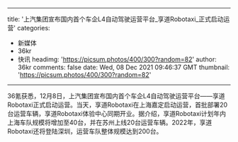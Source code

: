 
---
title: '上汽集团宣布国内首个车企L4自动驾驶运营平台_享道Robotaxi_正式启动运营'
categories: 
 - 新媒体
 - 36kr
 - 快讯
headimg: 'https://picsum.photos/400/300?random=82'
author: 36kr
comments: false
date: Wed, 08 Dec 2021 09:46:37 GMT
thumbnail: 'https://picsum.photos/400/300?random=82'
---

<div>   
36氪获悉，12月8日，上汽集团宣布国内首个车企L4自动驾驶运营平台——享道Robotaxi正式启动运营。当天，享道Robotaxi在上海嘉定启动运营，首批部署20台运营车辆，享道Robotaxi体验中心同期开业。据介绍，享道Robotaxi计划年内上海车队规模将增加至40台，并在苏州上线20台运营车辆。2022年，享道Robotaxi还将登陆深圳，运营车队整体规模达到200台。  
</div>
            